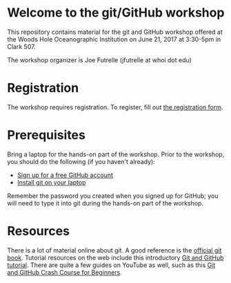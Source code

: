 # Welcome to the git/GitHub workshop

This repository contains material for the git and GitHub workshop offered at the
Woods Hole Oceanographic Institution on June 21, 2017 at 3:30-5pm in Clark 507.

The workshop organizer is Joe Futrelle (jfutrelle at whoi dot edu)

# Registration

The workshop requires registration. To register, fill out [the registration form](http://tinyurl.com/WHOIGitHubworkshop).

# Prerequisites

Bring a laptop for the hands-on part of the workshop. Prior to the workshop, you should do the following (if you haven't already):

* [Sign up for a free GitHub account](https://github.com/join)
* [Install git on your laptop](install-git.md)

Remember the password you created when you signed up for GitHub;
you will need to type it into git during the hands-on part of the workshop.

# Resources

There is a lot of material online about git. A good reference is the [official git book](https://git-scm.com/book/en/v2).
Tutorial resources on the web include this introductory [Git and GitHub tutorial](http://product.hubspot.com/blog/git-and-github-tutorial-for-beginners).
There are quite a few guides on YouTube as well, such as this [Git and GitHub Crash Course for Beginners](https://www.youtube.com/watch?v=SWYqp7iY_Tc).
